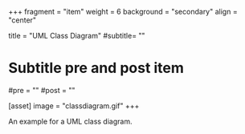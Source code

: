 +++
fragment = "item"
weight = 6
background = "secondary"
align = "center"

title = "UML Class Diagram"
#subtitle= ""

# Subtitle pre and post item
#pre = ""
#post = ""

[asset]
  image = "classdiagram.gif"
+++

An example for a UML class diagram.